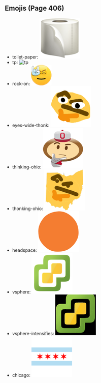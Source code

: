 
## Emojis (Page 406)

* toilet-paper: ![toilet-paper](output/toilet-paper.png)
* tp: ![tp](output/tp)
* rock-on: ![rock-on](output/rock-on.gif)
* eyes-wide-thonk: ![eyes-wide-thonk](output/eyes-wide-thonk.gif)
* thinking-ohio: ![thinking-ohio](output/thinking-ohio.gif)
* thonking-ohio: ![thonking-ohio](output/thonking-ohio.png)
* headspace: ![headspace](output/headspace.png)
* vsphere: ![vsphere](output/vsphere.png)
* vsphere-intensifies: ![vsphere-intensifies](output/vsphere-intensifies.gif)
* chicago: ![chicago](output/chicago.png)

